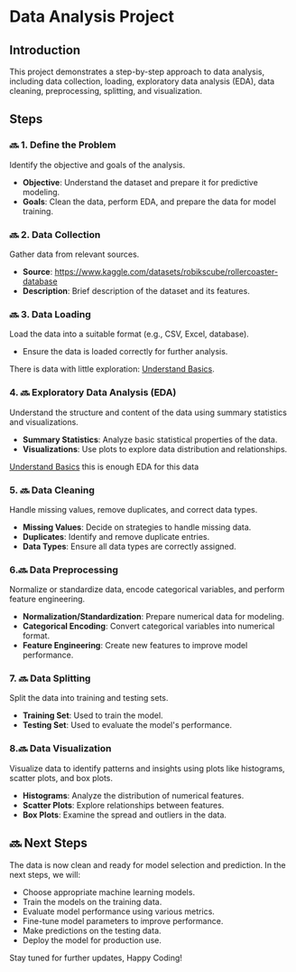 # Data Analysis Project

## Introduction
This project demonstrates a step-by-step approach to data analysis, including data collection, loading, exploratory data analysis (EDA), data cleaning, preprocessing, splitting, and visualization.

## Steps

### 🔜 1. Define the Problem
Identify the objective and goals of the analysis.
- **Objective**: Understand the dataset and prepare it for predictive modeling.
- **Goals**: Clean the data, perform EDA, and prepare the data for model training.


### 🔜 2. Data Collection
Gather data from relevant sources.
- **Source**: https://www.kaggle.com/datasets/robikscube/rollercoaster-database
- **Description**: Brief description of the dataset and its features.

### 🔜 3. Data Loading
Load the data into a suitable format (e.g., CSV, Excel, database).
- Ensure the data is loaded correctly for further analysis.

There is data with little exploration: [Understand Basics](DataUnderstanding.py).


### 4. 🔜 Exploratory Data Analysis (EDA)
Understand the structure and content of the data using summary statistics and visualizations.
- **Summary Statistics**: Analyze basic statistical properties of the data.
- **Visualizations**: Use plots to explore data distribution and relationships.

[Understand Basics](DataUnderstanding.py) this is enough EDA for this data

### 5. 🔜 Data Cleaning
Handle missing values, remove duplicates, and correct data types.
- **Missing Values**: Decide on strategies to handle missing data.
- **Duplicates**: Identify and remove duplicate entries.
- **Data Types**: Ensure all data types are correctly assigned.

### 6.🔜  Data Preprocessing
Normalize or standardize data, encode categorical variables, and perform feature engineering.
- **Normalization/Standardization**: Prepare numerical data for modeling.
- **Categorical Encoding**: Convert categorical variables into numerical format.
- **Feature Engineering**: Create new features to improve model performance.

### 7. 🔜 Data Splitting
Split the data into training and testing sets.
- **Training Set**: Used to train the model.
- **Testing Set**: Used to evaluate the model's performance.

### 8.🔜  Data Visualization
Visualize data to identify patterns and insights using plots like histograms, scatter plots, and box plots.
- **Histograms**: Analyze the distribution of numerical features.
- **Scatter Plots**: Explore relationships between features.
- **Box Plots**: Examine the spread and outliers in the data.

## 🔜  Next Steps
The data is now clean and ready for model selection and prediction. In the next steps, we will:
- Choose appropriate machine learning models.
- Train the models on the training data.
- Evaluate model performance using various metrics.
- Fine-tune model parameters to improve performance.
- Make predictions on the testing data.
- Deploy the model for production use.

Stay tuned for further updates, Happy Coding!

